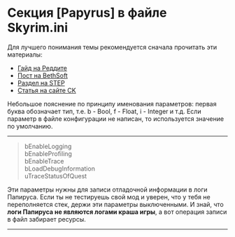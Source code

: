 # Секция [Papyrus] в файле Skyrim.ini

Для лучшего понимания темы рекомендуется сначала прочитать эти материалы:
+ [Гайд на Реддите](https://www.reddit.com/r/skyrimmods/comments/2gwvwl/guide_papyrus_ini_settings_and_why_you_shouldnt/)
+ [Пост на BethSoft](http://forums.bethsoft.com/topic/1487930-getting-a-lot-of-script-lag-going-over-10000-ms-sometimes/?p=23340131)
+ [Раздел на STEP](http://wiki.step-project.com/Guide:Skyrim_INI/Papyrus)
+ [Статья на сайте CK](http://www.creationkit.com/index.php?title=INI_Settings_(Papyrus))

Небольшое пояснение по принципу именования параметров: первая буква обозначает тип, т.е. b - Bool, f - Float, i - Integer и т.д. Если параметр в файле конфигурации не написан, то используется значение по умолчанию.

------

> bEnableLogging  
> bEnableProfiling  
> bEnableTrace  
> bLoadDebugInformation  
> uTraceStatusOfQuest

Эти параметры нужны для записи отладочной информации в логи Папируса. Если ты не тестируешь свой мод и уверен, что у тебя не переполняется стек, держи эти параметры выключенными. И знай, что **логи Папируса не являются логами краша игры**, а вот операция записи в файл забирает ресурсы.

------

